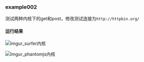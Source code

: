 ### example002
测试两种内核下的get和post，修改测试连接为`http://httpbin.org/`

#### 运行结果
![Imgur_surfer内核](https://i.imgur.com/fcnk8jV.png)

![Imgur_phantomjs内核](https://i.imgur.com/tC2Oovp.png)